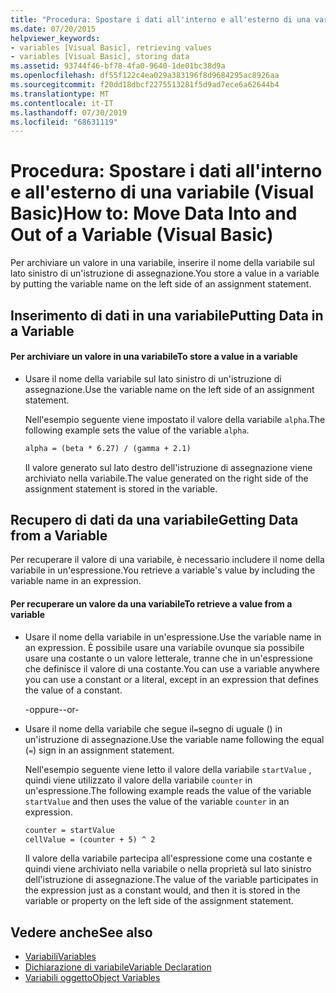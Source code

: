 ```yaml
---
title: "Procedura: Spostare i dati all'interno e all'esterno di una variabile (Visual Basic)"
ms.date: 07/20/2015
helpviewer_keywords:
- variables [Visual Basic], retrieving values
- variables [Visual Basic], storing data
ms.assetid: 93744f46-bf78-4fa0-9640-1de01bc38d9a
ms.openlocfilehash: df55f122c4ea029a383196f8d9684295ac8926aa
ms.sourcegitcommit: f20dd18dbcf2275513281f5d9ad7ece6a62644b4
ms.translationtype: MT
ms.contentlocale: it-IT
ms.lasthandoff: 07/30/2019
ms.locfileid: "68631119"
---
```

# <a name="how-to-move-data-into-and-out-of-a-variable-visual-basic"></a><span data-ttu-id="d2989-102">Procedura: Spostare i dati all'interno e all'esterno di una variabile (Visual Basic)</span><span class="sxs-lookup"><span data-stu-id="d2989-102">How to: Move Data Into and Out of a Variable (Visual Basic)</span></span>

<span data-ttu-id="d2989-103">Per archiviare un valore in una variabile, inserire il nome della variabile sul lato sinistro di un'istruzione di assegnazione.</span><span class="sxs-lookup"><span data-stu-id="d2989-103">You store a value in a variable by putting the variable name on the left side of an assignment statement.</span></span>

## <a name="putting-data-in-a-variable"></a><span data-ttu-id="d2989-104">Inserimento di dati in una variabile</span><span class="sxs-lookup"><span data-stu-id="d2989-104">Putting Data in a Variable</span></span>

#### <a name="to-store-a-value-in-a-variable"></a><span data-ttu-id="d2989-105">Per archiviare un valore in una variabile</span><span class="sxs-lookup"><span data-stu-id="d2989-105">To store a value in a variable</span></span>

- <span data-ttu-id="d2989-106">Usare il nome della variabile sul lato sinistro di un'istruzione di assegnazione.</span><span class="sxs-lookup"><span data-stu-id="d2989-106">Use the variable name on the left side of an assignment statement.</span></span>

    <span data-ttu-id="d2989-107">Nell'esempio seguente viene impostato il valore della variabile `alpha`.</span><span class="sxs-lookup"><span data-stu-id="d2989-107">The following example sets the value of the variable `alpha`.</span></span>

    ```vb
    alpha = (beta * 6.27) / (gamma + 2.1)
    ```

    <span data-ttu-id="d2989-108">Il valore generato sul lato destro dell'istruzione di assegnazione viene archiviato nella variabile.</span><span class="sxs-lookup"><span data-stu-id="d2989-108">The value generated on the right side of the assignment statement is stored in the variable.</span></span>

## <a name="getting-data-from-a-variable"></a><span data-ttu-id="d2989-109">Recupero di dati da una variabile</span><span class="sxs-lookup"><span data-stu-id="d2989-109">Getting Data from a Variable</span></span>

<span data-ttu-id="d2989-110">Per recuperare il valore di una variabile, è necessario includere il nome della variabile in un'espressione.</span><span class="sxs-lookup"><span data-stu-id="d2989-110">You retrieve a variable's value by including the variable name in an expression.</span></span>

#### <a name="to-retrieve-a-value-from-a-variable"></a><span data-ttu-id="d2989-111">Per recuperare un valore da una variabile</span><span class="sxs-lookup"><span data-stu-id="d2989-111">To retrieve a value from a variable</span></span>

- <span data-ttu-id="d2989-112">Usare il nome della variabile in un'espressione.</span><span class="sxs-lookup"><span data-stu-id="d2989-112">Use the variable name in an expression.</span></span> <span data-ttu-id="d2989-113">È possibile usare una variabile ovunque sia possibile usare una costante o un valore letterale, tranne che in un'espressione che definisce il valore di una costante.</span><span class="sxs-lookup"><span data-stu-id="d2989-113">You can use a variable anywhere you can use a constant or a literal, except in an expression that defines the value of a constant.</span></span>

  <span data-ttu-id="d2989-114">\-oppure-</span><span class="sxs-lookup"><span data-stu-id="d2989-114">\-or-</span></span>

- <span data-ttu-id="d2989-115">Usare il nome della variabile che segue il`=`segno di uguale () in un'istruzione di assegnazione.</span><span class="sxs-lookup"><span data-stu-id="d2989-115">Use the variable name following the equal (`=`) sign in an assignment statement.</span></span>

  <span data-ttu-id="d2989-116">Nell'esempio seguente viene letto il valore della variabile `startValue` , quindi viene utilizzato il valore della variabile `counter` in un'espressione.</span><span class="sxs-lookup"><span data-stu-id="d2989-116">The following example reads the value of the variable `startValue` and then uses the value of the variable `counter` in an expression.</span></span>

  ```vb
  counter = startValue
  cellValue = (counter + 5) ^ 2
  ```

  <span data-ttu-id="d2989-117">Il valore della variabile partecipa all'espressione come una costante e quindi viene archiviato nella variabile o nella proprietà sul lato sinistro dell'istruzione di assegnazione.</span><span class="sxs-lookup"><span data-stu-id="d2989-117">The value of the variable participates in the expression just as a constant would, and then it is stored in the variable or property on the left side of the assignment statement.</span></span>

## <a name="see-also"></a><span data-ttu-id="d2989-118">Vedere anche</span><span class="sxs-lookup"><span data-stu-id="d2989-118">See also</span></span>

- [<span data-ttu-id="d2989-119">Variabili</span><span class="sxs-lookup"><span data-stu-id="d2989-119">Variables</span></span>](../../../../visual-basic/programming-guide/language-features/variables/index.md)
- [<span data-ttu-id="d2989-120">Dichiarazione di variabile</span><span class="sxs-lookup"><span data-stu-id="d2989-120">Variable Declaration</span></span>](../../../../visual-basic/programming-guide/language-features/variables/variable-declaration.md)
- [<span data-ttu-id="d2989-121">Variabili oggetto</span><span class="sxs-lookup"><span data-stu-id="d2989-121">Object Variables</span></span>](../../../../visual-basic/programming-guide/language-features/variables/object-variables.md)
